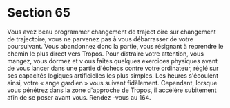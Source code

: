 # Section 65

Vous avez beau programmer changement de traject oire sur
changement de trajectoire, vous ne parvenez pas à vous
débarrasser de votre poursuivant. Vous abandonnez donc la
partie, vous résignant à reprendre le chemin le plus direct vers
Tropos. Pour distraire votre attention, vous mangez, vous
dormez et v ous faites quelques exercices physiques avant de vous
lancer dans une partie d'échecs contre votre ordinateur, réglé sur
ses capacités logiques artificielles les plus simples. Les heures
s'écoulent ainsi, votre « ange gardien » vous suivant fidèlement.
Cependant, lorsque vous pénétrez dans la zone d'approche de
Tropos, il accélère subitement afin de se poser avant vous.
Rendez -vous au 164.